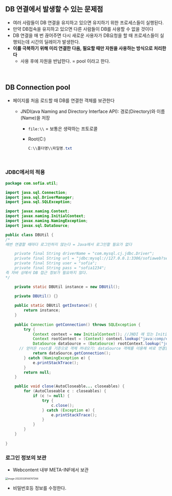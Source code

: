 ## DB 연결에서 발생할 수 있는 문제점

* 여러 사람들이 DB 연결을 유지하고 있으면 유지하기 위한 프로세스들이 실행된다.
* 만약 DB접속을 유지하고 있으면 다른 사람들이 DB를 사용할 수 없을 것이다
* DB 연결을 매 번 끊어주면 다시 새로운 사용자가 DB요청을 할 때 프로세스들이 실행되는데 시간의 딜레이가 발생한다.
* **이를 극복하기 위해 미리 연결한 다음, 필요할 때만 자원을 사용하는 방식으로 처리한다**
  * 사용 후에 자원을 반납한다. = pool 이라고 한다.

​         

## DB Connection pool

* 페이지를 처음 로드할 때 DB를 연결한 객체를 보관한다

  * JNDI(ava Naming and Directory Interface API): 경로(Directory)와 이름(Name)을 저장

    * `file:\\` = 보통은 생략하는 프토로콜

    * Root(C:\)

      ```powershell
      C:\\폴더명\\파일명.txt
      ```

​         

### JDBC에서의 적용

```java
package com.sofia.util;

import java.sql.Connection;
import java.sql.DriverManager;
import java.sql.SQLException;

import javax.naming.Context;
import javax.naming.InitialContext;
import javax.naming.NamingException;
import javax.sql.DataSource;

public class DBUtil {
/*
매번 연결할 때마다 로그인하지 않는다 = Java에서 로그인할 필요가 없다

	private final String driverName = "com.mysql.cj.jdbc.Driver";
	private final String url = "jdbc:mysql://127.0.0.1:3306/sofiaweb?serverTimezone=UTC";
	private final String user = "sofia";
	private final String pass = "sofia1234";
즉 자바 상에서 DB 접근 정보가 필요하지 않다.
*/

	private static DBUtil instance = new DBUtil();
	
	private DBUtil() {}

	public static DBUtil getInstance() {
		return instance;
	}
	
	public Connection getConnection() throws SQLException {
		try {
			Context context = new InitialContext(); //JNDI 에 있는 InitialContext() 사용
			Context rootContext = (Context) context.lookup("java:comp/env"); //root 경로 얻어오기
			DataSource dataSource = (DataSource) rootContext.lookup("jdbc/sofia");
      // 얻어온 root를 기준으로 객체 꺼내오기: dataSource 객체를 이용해 바로 연결할 수 있다.
			return dataSource.getConnection();
		} catch (NamingException e) {
			e.printStackTrace();
		}
		return null;
	}

	public void close(AutoCloseable... closeables) {
		for (AutoCloseable c : closeables) {
			if (c != null) {
				try {
					c.close();
				} catch (Exception e) {
					e.printStackTrace();
				}
			}
		}
	}
	
}
```

### 로그인 정보의 보관

* Webcontent 내부 META-INF에서 보관

<img src="db_connectionpool.assets/image-20220328144747264.png" alt="image-20220328144747264" style="zoom:50%;" />

* 비밀번호등 정보를 수정한다.